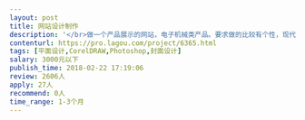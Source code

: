 ```yaml
---                
layout: post       
title: 网站设计制作           
description: '</br>做一个产品展示的网站，电子机械类产品。要求做的比较有个性，现代科技感比较强。做的可以还有几个网店和总部网站一起重新做一下</br>'     
contenturl: https://pro.lagou.com/project/6365.html      
tags: [平面设计,CorelDRAW,Photoshop,封面设计]            
salary: 3000元以下          
publish_time: 2018-02-22 17:19:06         
review: 2606人                   
apply: 27人                   
recommend: 0人                   
time_range: 1-3个月              
---                 
```

